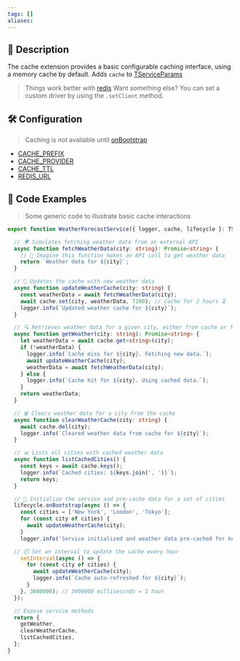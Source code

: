 ```yaml
---
tags: []
aliases:
---
```

## 📓 Description

The cache extension provides a basic configurable caching interface, using a memory cache by default. Adds `cache` to [TServiceParams](/core/exports/TServiceParams)

>
> Things work better with [redis](https://www.npmjs.com/package/redis)
> Want something else? You can set a custom driver by using the `.setClient` method.

## 🛠️ Configuration

> Caching is not available until [onBootstrap](/core/lifecycle/onBootstrap)

- [CACHE_PREFIX](/core/config/CACHE_PREFIX)
- [CACHE_PROVIDER](/core/config/CACHE_PROVIDER)
- [CACHE_TTL](/core/config/CACHE_TTL)
- [REDIS_URL](/core/config/REDIS_URL)
## 📄 Code Examples

> Some generic code to illustrate basic cache interactions

```typescript
export function WeatherForecastService({ logger, cache, lifecycle }: TServiceParams) {

  // 🌍 Simulates fetching weather data from an external API
  async function fetchWeatherData(city: string): Promise<string> {
    // 📡 Imagine this function makes an API call to get weather data
    return `Weather data for ${city}`;
  }

  // 🔄 Updates the cache with new weather data
  async function updateWeatherCache(city: string) {
    const weatherData = await fetchWeatherData(city);
    await cache.set(city, weatherData, 7200); // Cache for 2 hours ⏳
    logger.info(`Updated weather cache for ${city}`);
  }

  // 🔍 Retrieves weather data for a given city, either from cache or fresh from API
  async function getWeather(city: string): Promise<string> {
    let weatherData = await cache.get<string>(city);
    if (!weatherData) {
      logger.info(`Cache miss for ${city}. Fetching new data.`);
      await updateWeatherCache(city);
      weatherData = await fetchWeatherData(city);
    } else {
      logger.info(`Cache hit for ${city}. Using cached data.`);
    }
    return weatherData;
  }

  // 🗑️ Clears weather data for a city from the cache
  async function clearWeatherCache(city: string) {
    await cache.del(city);
    logger.info(`Cleared weather data from cache for ${city}`);
  }

  // 📊 Lists all cities with cached weather data
  async function listCachedCities() {
    const keys = await cache.keys();
    logger.info(`Cached cities: ${keys.join(', ')}`);
    return keys;
  }

  // 🚀 Initialize the service and pre-cache data for a set of cities
  lifecycle.onBootstrap(async () => {
    const cities = ['New York', 'London', 'Tokyo'];
    for (const city of cities) {
      await updateWeatherCache(city);
    }
    logger.info('Service initialized and weather data pre-cached for key cities.');

  // ⏲️ Set an interval to update the cache every hour
    setInterval(async () => {
      for (const city of cities) {
        await updateWeatherCache(city);
        logger.info(`Cache auto-refreshed for ${city}`);
      }
    }, 3600000); // 3600000 milliseconds = 1 hour
  });

  // Expose service methods
  return {
    getWeather,
    clearWeatherCache,
    listCachedCities,
  };
}
```
